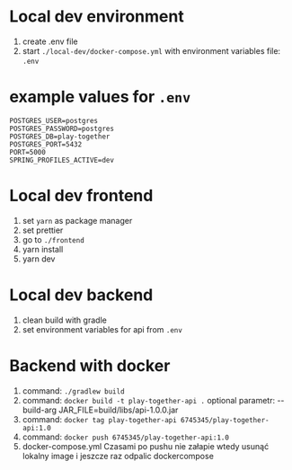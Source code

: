 # Local dev environment
1. create .env file
2. start `./local-dev/docker-compose.yml` with environment variables file: `.env`

# example values for `.env`
```
POSTGRES_USER=postgres
POSTGRES_PASSWORD=postgres
POSTGRES_DB=play-together
POSTGRES_PORT=5432
PORT=5000
SPRING_PROFILES_ACTIVE=dev
```

# Local dev frontend
1. set `yarn` as package manager
2. set prettier
3. go to `./frontend`
4. yarn install 
5. yarn dev

# Local dev backend
1. clean build with gradle
2. set environment variables for api from `.env`

  
# Backend with docker
1. command: `./gradlew build`
2. command: `docker build -t play-together-api .`
   optional parametr: --build-arg JAR_FILE=build/libs/api-1.0.0.jar
3. command: `docker tag play-together-api 6745345/play-together-api:1.0`
4. command: `docker push 6745345/play-together-api:1.0`
5. docker-compose.yml
Czasami po pushu nie załapie wtedy usunąć lokalny image i jeszcze raz odpalic dockercompose
